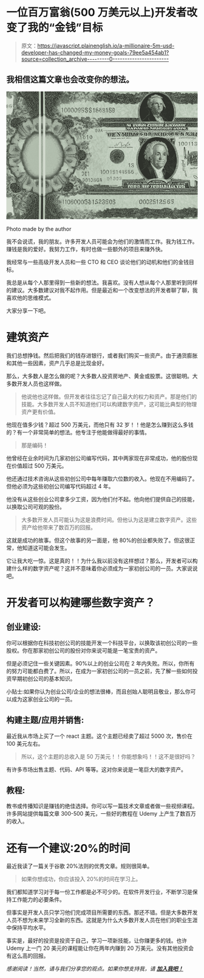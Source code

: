 # 一位百万富翁(500 万美元以上)开发者改变了我的“金钱”目标

> 原文：<https://javascript.plainenglish.io/a-millionaire-5m-usd-developer-has-changed-my-money-goals-79ee5a454ab1?source=collection_archive---------0----------------------->

## 我相信这篇文章也会改变你的想法。

![](img/1df6bf5310653c27cbb67dcaba0bc8f7.png)

Photo made by the author

我不会说谎，我的朋友。许多开发人员可能会为他们的激情而工作。我为钱工作。赚钱是我的爱好。我努力工作，有时也做一些额外的项目来赚外快。

我经常与一些高级开发人员和一些 CTO 和 CEO 谈论他们的动机和他们的金钱目标。

我总是从每个人那里得到一些新的想法。我喜欢。没有人想从每个人那里听到同样的建议。大多数建议对我不起作用。但是最近和一个改变想法的开发者聊了聊，我喜欢他的思维模式。

大家分享一下吧。

# 建筑资产

我们总想挣钱。然后把我们的钱存进银行，或者我们购买一些资产。由于通货膨胀和其他一些因素，资产几乎总是比现金好。

那么，大多数人是怎么做的呢？大多数人投资房地产、黄金或股票。这很聪明。大多数开发人员也这样做。

> 他说他也这样做。但开发者往往忘记了自己最大的权力和资产。那是他们的技能。大多数开发人员不知道他们可以构建数字资产，这可能比典型的物理资产更有价值。

他现在值多少钱？超过 500 万美元，而他只有 32 岁！！他是怎么赚到这么多钱的？有一个非常简单的想法。他专注于他能做得最好的事情。

> 那是编码！

他曾经在业余时间为几家初创公司编写代码，其中两家现在非常成功，他的股份现在价值超过 500 万美元。

他还通过技术咨询从这些初创公司中每年赚取六位数的收入。他现在不用编码了。但他必须为这些初创公司编写代码超过 4 年。

他没有从这些创业公司拿多少工资，因为他们付不起。他向他们提供自己的技能，以换取公司可观的股份。

> 大多数开发人员可能认为这是浪费时间。但他认为这是建立数字资产。这些资产给他带来了数百万的回报。

这就是成功的故事。但这个故事的另一面是，他 80%的创业都失败了。但这很正常，他知道这可能会发生。

它让我大吃一惊。这是真的！！为什么我以前没有这样想过？那么，开发者可以构建什么样的数字资产呢？这并不意味着你必须成为一家初创公司的一员。大家说说吧。

# 开发者可以构建哪些数字资产？

## 创业建设:

你可以根据你在科技初创公司的技能开发一个科技平台，以换取该初创公司的一些股权。你在那家初创公司的股份对你来说可能是一笔宝贵的资产。

但是必须记住一些关键因素。90%以上的创业公司在 2 年内失败。所以，你所有的努力可能都白费了。所以，在成为一家初创公司的一员之前，先了解一些如何投资早期初创公司的基本知识。

小贴士:如果你认为创业公司/企业的想法很棒，而且创始人聪明且敬业，那么你可以成为这家创业公司的一员。

## 构建主题/应用并销售:

最近我从市场上买了一个 react 主题。这个主题已经卖了超过 5000 次，售价在 100 美元左右。

> 所以，这个主题的总收入是 50 万美元！！你能想象吗！！这不是很好吗？

有许多市场出售主题、代码、API 等等。这对你来说是一笔巨大的数字资产。

## 教程:

教书或传播知识是赚钱的绝佳选择。你可以写一篇技术文章或者做一些视频课程。许多网站提供每篇文章 300-500 美元，一些好的教程在 Udemy 上产生了数百万的收入。

# 还有一个建议:20%的时间

最近我读了一篇关于谷歌 20%法则的优秀文章。规则很简单。

> 如果你想成功，你应该投入 20%的时间在学习上。

我们都知道学习对于每一份工作都是必不可少的。在软件开发行业，不断学习是保持工作能力的必要条件。

但事实是开发人员只学习他们完成项目所需要的东西。那还不错。但是大多数开发人员不想为未来学习全新的东西。这就是为什么大多数开发人员在他们的职业生涯中保持平均水平。

事实是，最好的投资是投资于自己，学习一项新技能，让你赚更多的钱。也许 Udemy 上一门 20 美元的课程能让你在两年内赚到 20 万美元。没有其他投资会有这么高的回报。

*感谢阅读！当然，请与我们分享您的观点。如果你想支持我，请* [***加入我吧！***](https://thefemaleprogrammer.medium.com/membership)